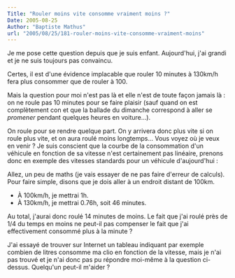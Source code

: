 ```yaml
---
Title: "Rouler moins vite consomme vraiment moins ?"
Date: 2005-08-25
Author: "Baptiste Mathus"
url: "2005/08/25/181-rouler-moins-vite-consomme-vraiment-moins"
---
```




Je me pose cette question depuis que je suis enfant. Aujourd'hui, j'ai
grandi et je ne suis toujours pas convaincu.

Certes, il est d'une évidence implacable que rouler 10 minutes à 130km/h
fera plus consommer que de rouler à 100.

Mais la question pour moi n'est pas là et elle n'est de toute façon
jamais là : on ne roule pas 10 minutes pour se faire plaisir (sauf quand
on est complètement con et que la ballade du dimanche correspond à aller
se *promener* pendant quelques heures en voiture...).

On roule pour se rendre quelque part. On y arrivera donc plus vite si on
roule plus vite, et on aura roulé moins longtemps... Vous voyez où je
veux en venir ? Je suis conscient que la courbe de la consommation d'un
véhicule en fonction de sa vitesse n'est certainement pas linéaire,
prenons donc en exemple des vitesses standards pour un véhicule
d'aujourd'hui :

Allez, un peu de maths (je vais essayer de ne pas faire d'erreur de
calculs). Pour faire simple, disons que je dois aller à un endroit
distant de 100km.

-   À 100km/h, je mettrai 1h.
-   À 130km/h, je mettrai 0.76h, soit 46 minutes.

Au total, j'aurai donc roulé 14 minutes de moins. Le fait que j'ai roulé
près de 1/4 du temps en moins ne peut-il pas compenser le fait que j'ai
effectivement consommé plus à la minute ?

J'ai essayé de trouver sur Internet un tableau indiquant par exemple
combien de litres consomme ma clio en fonction de la vitesse, mais je
n'ai pas trouvé et je n'ai donc pas pu répondre moi-même à la question
ci-dessus. Quelqu'un peut-il m'aider ?


